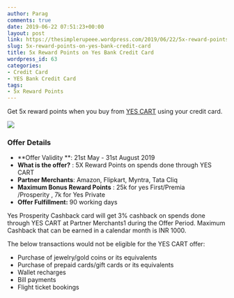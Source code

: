 ```yaml
---
author: Parag
comments: true
date: 2019-06-22 07:51:23+00:00
layout: post
link: https://thesimplerupeee.wordpress.com/2019/06/22/5x-reward-points-on-yes-bank-credit-card/
slug: 5x-reward-points-on-yes-bank-credit-card
title: 5x Reward Points on Yes Bank Credit Card
wordpress_id: 63
categories:
- Credit Card
- YES Bank Credit Card
tags:
- 5x Reward Points
---
```





Get 5x reward points when you buy from [YES CART](https://yescart.yesbank.in) using your credit card.





![](https://thesimplerupeee.files.wordpress.com/2020/05/23331-yes-_-1280-300-3x-130519-blue.jpg?w=1024&h=240)





### Offer Details







  * **Offer Validity **: 21st May - 31st August 2019
  * **What is the offer?** : 5X Reward Points on spends done through YES CART
  * **Partner Merchants**: Amazon, Flipkart, Myntra, Tata Cliq
  * **Maximum Bonus Reward Points** : 25k for yes First/Premia  
/Prosperity , 7k for Yes Private
  * **Offer Fulfillment:** 90 working days






Yes Prosperity Cashback card will get 3% cashback on spends done through YES CART at Partner Merchants1 during the Offer Period. Maximum Cashback that can be earned in a calendar month is INR 1000.







The below transactions would not be eligible for the YES CART offer:







  * Purchase of jewelry/gold coins or its equivalents
  * Purchase of prepaid cards/gift cards or its equivalents
  * Wallet recharges
  * Bill payments
  * Flight ticket bookings


